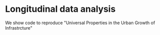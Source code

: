 # Longitudinal data analysis


We show code to reproduce "Universal Properties in the Urban Growth of Infrastrcture" 
